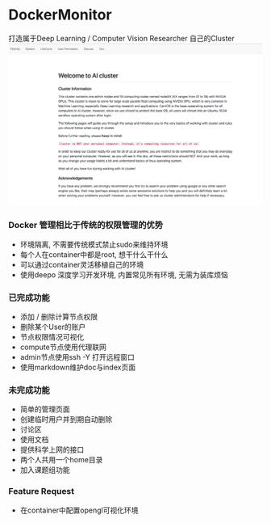 # DockerMonitor

打造属于Deep Learning / Computer Vision Researcher 自己的Cluster
![](show/show.png)

### Docker 管理相比于传统的权限管理的优势
* 环境隔离, 不需要传统模式禁止sudo来维持环境
* 每个人在container中都是root, 想干什么干什么
* 可以通过container灵活移植自己的环境
* 使用deepo 深度学习开发环境, 内置常见所有环境, 无需为装库烦恼


### 已完成功能
* 添加 / 删除计算节点权限
* 删除某个User的账户
* 节点权限情况可视化
* compute节点使用代理联网
* admin节点使用ssh -Y 打开远程窗口
* 使用markdown维护doc与index页面


### 未完成功能
* 简单的管理页面
* 创建临时用户并到期自动删除
* 讨论区
* 使用文档
* 提供科学上网的接口
* 两个人共用一个home目录
* 加入课题组功能


### Feature Request
* 在container中配置opengl可视化环境